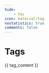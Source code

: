 ```yaml
---
hide:
    - toc
icon: material/tag
nostatistics: true
comments: false
---
```


# Tags

{{ tag_content }}
